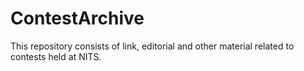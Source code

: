 # ContestArchive

This repository consists of link, editorial and other material related to contests held at NITS.
